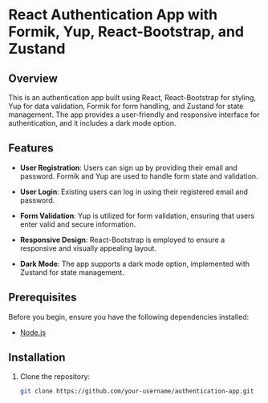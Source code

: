 # React Authentication App with Formik, Yup, React-Bootstrap, and Zustand

## Overview

This is an authentication app built using React, React-Bootstrap for styling, Yup for data validation, Formik for form handling, and Zustand for state management. The app provides a user-friendly and responsive interface for authentication, and it includes a dark mode option.

## Features

- **User Registration**: Users can sign up by providing their email and password. Formik and Yup are used to handle form state and validation.

- **User Login**: Existing users can log in using their registered email and password.

- **Form Validation**: Yup is utilized for form validation, ensuring that users enter valid and secure information.

- **Responsive Design**: React-Bootstrap is employed to ensure a responsive and visually appealing layout.

- **Dark Mode**: The app supports a dark mode option, implemented with Zustand for state management.

## Prerequisites

Before you begin, ensure you have the following dependencies installed:

- [Node.js](https://nodejs.org/)

## Installation

1. Clone the repository:

   ```bash
   git clone https://github.com/your-username/authentication-app.git

